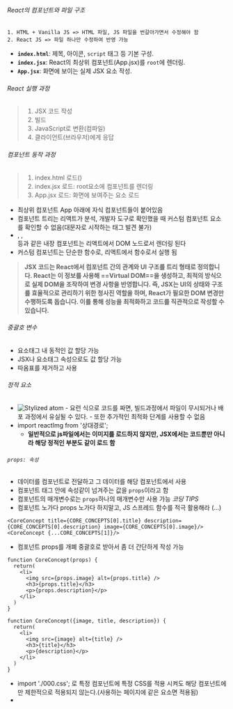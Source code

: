 ###### React의 컴포넌트와 파일 구조
	1. HTML + Vanilla JS => HTML 파일, JS 파일을 번갈아가면서 수정해야 함
	2. React JS => 파일 하나만 수정하여 반영 가능
- **`index.html`**: 제목, 아이콘, `script` 태그 등 기본 구성.
- **`index.jsx`**: React의 최상위 컴포넌트(App.jsx)를 `root`에 렌더링.
- **`App.jsx`**: 화면에 보이는 실제 JSX 요소 작성.
###### React 실행 과정
> 1. JSX 코드 작성 
> 2. 빌드 
> 3. JavaScript로 변환(컴파일) 
> 4. 클라이언트(브라우저)에게 응답
###### 컴포넌트 동작 과정
> 1. index.html 로드(<script type="module" src="index.jsx"></script>)
> 2. index.jsx 로드: root요소에 <App /> 컴포넌트를 렌더링
> 3. App.jsx 로드: 화면에 보여주는 요소 로드
- 최상위 컴포넌트 App 아래에 자식 컴포넌트들이 붙어있음
- 컴포넌트 트리는 리액트가 분석, 개발자 도구로 확인했을 때 커스텀 컴포넌트 요소를 확인할 수 없음(대문자로 시작하는 태그 발견 불가)
- <head></head>, <image />, <div></div>등과 같은 내장 컴포넌트는 리액트에서 DOM 노드로서 렌더링 된다
- 커스텀 컴포넌트는 단순한 함수로, 리액트에서 함수로서 실행 됨

> **JSX 코드는 React에서 컴포넌트 간의 관계와 UI 구조를 트리 형태로 정의합니다. React는 이 정보를 사용해 ==Virtual DOM==을 생성하고, 최적의 방식으로 실제 DOM을 조작하여 변경 사항을 반영합니다. 즉, JSX는 UI의 상태와 구조를 효율적으로 관리하기 위한 청사진 역할을 하며, React가 필요한 DOM 변경만 수행하도록 돕습니다. 이를 통해 성능을 최적화하고 코드를 직관적으로 작성할 수 있습니다.**
###### 중괄호 변수
- 요소태그 내 동적인 값 할당 가능
- JSX나 요소태그 속성으로도 값 할당 가능
- 따옴표를 제거하고 사용
###### 정적 요소
- <img src="src/assets/react-core-concepts.png" alt="Stylized atom" /> 
	- 요런 식으로 코드를 짜면, 빌드과정에서 파일이 무시되거나 배포 과정에서 유실될 수 있다.
	- 또한 추가적인 최적화 단계를 사용할 수 없음
- import reactImg from '상대경로';
	- **일반적으로 js파일에서는 이미지를 로드하지 않지만, JSX에서는 코드뿐만 아니라 해당 정적인 부분도 같이 로드 함**
###### `props: 속성`
- 데이터를 컴포넌트로 전달하고 그 데이터를 해당 컴포넌트에서 사용
- 컴포넌트 태그 안에 속성같이 넘겨주는 값을 `props`이라고 함
- 컴포넌트의 매개변수로는 `props`하나의 매개변수만 사용 가능
_코딩 TIPS_
- 컴포넌트 노가다 props 노가다 하지말고, JS 스프레드 함수를 적극 활용해라 (...)
```JSX
<CoreConcept title={CORE_CONCEPTS[0].title} description={CORE_CONCEPTS[0].description} image={CORE_CONCEPTS[0].image}/>
<CoreConcept {...CORE_CONCEPTS[1]}/>
```
- 컴포넌트 props를 개폐 중괄호로 받아서 좀 더 간단하게 작성 가능
```JSX
function CoreConcept(props) {
  return(
    <li>
      <img src={props.image} alt={props.title} />
      <h3>{props.title}</h3>
      <p>{props.description}</p>
    </li>
  )
}

function CoreConcept({image, title, description}) {
  return(
    <li>
      <img src={image} alt={title} />
      <h3>{title}</h3>
      <p>{description}</p>
    </li>
  )
}
```
- import './000.css'; 로 특정 컴포넌트에 특정 CSS를 적용 시켜도 해당 컴포넌트에만 제한적으로 적용되지 않는다.(사용하는 페이지에 같은 요소면 적용됨)
- 